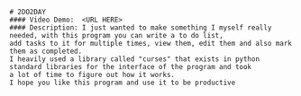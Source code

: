     # 2DO2DAY
    #### Video Demo:  <URL HERE>
    #### Description: I just wanted to make something I myself really needed, with this program you can write a to do list,
    add tasks to it for multiple times, view them, edit them and also mark them as completed.
    I heavily used a library called "curses" that exists in python standard libraries for the interface of the program and took
    a lot of time to figure out how it works.
    I hope you like this program and use it to be productive 
